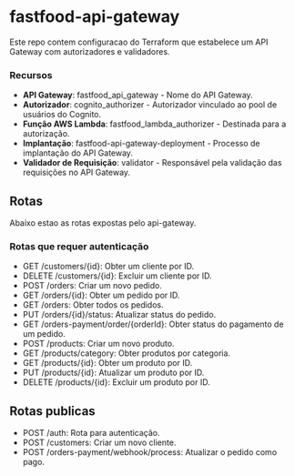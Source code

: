 # fastfood-api-gateway

Este repo contem configuracao do Terraform que estabelece um API Gateway com autorizadores e validadores.

### Recursos
- **API Gateway**: fastfood_api_gateway - Nome do API Gateway.
- **Autorizador**: cognito_authorizer - Autorizador vinculado ao pool de usuários do Cognito.
- **Função AWS Lambda**: fastfood_lambda_authorizer - Destinada para a autorização.
- **Implantação**: fastfood-api-gateway-deployment - Processo de implantação do API Gateway.
- **Validador de Requisição**: validator - Responsável pela validação das requisições no API Gateway.

## Rotas
Abaixo estao as rotas expostas pelo api-gateway.

### Rotas que requer autenticação

- GET /customers/{id}: Obter um cliente por ID.
- DELETE /customers/{id}: Excluir um cliente por ID.
- POST /orders: Criar um novo pedido.
- GET /orders/{id}: Obter um pedido por ID.
- GET /orders: Obter todos os pedidos.
- PUT /orders/{id}/status: Atualizar status do pedido.
- GET /orders-payment/order/{orderId}: Obter status do pagamento de um pedido.
- POST /products: Criar um novo produto.
- GET /products/category: Obter produtos por categoria.
- GET /products/{id}: Obter um produto por ID.
- PUT /products/{id}: Atualizar um produto por ID.
- DELETE /products/{id}: Excluir um produto por ID.

## Rotas publicas

- POST /auth: Rota para autenticação.
- POST /customers: Criar um novo cliente.
- POST /orders-payment/webhook/process: Atualizar o pedido como pago.